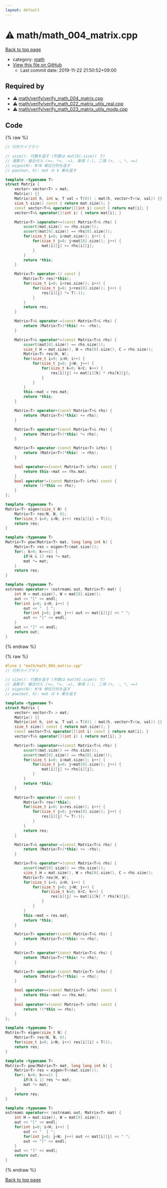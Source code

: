 ```yaml
---
layout: default
---
```


<!-- mathjax config similar to math.stackexchange -->
<script type="text/javascript" async
  src="https://cdnjs.cloudflare.com/ajax/libs/mathjax/2.7.5/MathJax.js?config=TeX-MML-AM_CHTML">
</script>
<script type="text/x-mathjax-config">
  MathJax.Hub.Config({
    TeX: { equationNumbers: { autoNumber: "AMS" }},
    tex2jax: {
      inlineMath: [ ['$','$'] ],
      processEscapes: true
    },
    "HTML-CSS": { matchFontHeight: false },
    displayAlign: "left",
    displayIndent: "2em"
  });
</script>

<script type="text/javascript" src="https://cdnjs.cloudflare.com/ajax/libs/jquery/3.4.1/jquery.min.js"></script>
<script src="https://cdn.jsdelivr.net/npm/jquery-balloon-js@1.1.2/jquery.balloon.min.js" integrity="sha256-ZEYs9VrgAeNuPvs15E39OsyOJaIkXEEt10fzxJ20+2I=" crossorigin="anonymous"></script>
<script type="text/javascript" src="../../assets/js/copy-button.js"></script>
<link rel="stylesheet" href="../../assets/css/copy-button.css" />


# :warning: math/math_004_matrix.cpp

<a href="../../index.html">Back to top page</a>

* category: <a href="../../index.html#7e676e9e663beb40fd133f5ee24487c2">math</a>
* <a href="{{ site.github.repository_url }}/blob/master/math/math_004_matrix.cpp">View this file on GitHub</a>
    - Last commit date: 2019-11-22 21:50:52+09:00




## Required by

* :warning: <a href="verify/verify_math_004_matrix.cpp.html">math/verify/verify_math_004_matrix.cpp</a>
* :warning: <a href="verify/verify_math_022_matrix_utils_real.cpp.html">math/verify/verify_math_022_matrix_utils_real.cpp</a>
* :warning: <a href="verify/verify_math_023_matrix_utils_modp.cpp.html">math/verify/verify_math_023_matrix_utils_modp.cpp</a>


## Code

<a id="unbundled"></a>
{% raw %}
```cpp
// 行列ライブラリ

// size(): 行数を返す (列数は mat[0].size() で)
// 演算子: 複合代入 (+=, *=, -=), 単項 (-), 二項 (+, -, *, ==)
// eigen(N): N*N 単位行列を返す
// pow(mat, k): mat の k 乗を返す

template <typename T>
struct Matrix {
    vector< vector<T> > mat;
    Matrix() {}
    Matrix(int h, int w, T val = T(0)) : mat(h, vector<T>(w, val)) {}
    size_t size() const { return mat.size(); }
    const vector<T>& operator[](int i) const { return mat[i]; }
    vector<T>& operator[](int i) { return mat[i]; }

    Matrix<T> &operator+=(const Matrix<T>& rhs) {
        assert(mat.size() == rhs.size());
        assert(mat[0].size() == rhs[0].size());
        for(size_t i=0; i<mat.size(); i++) {
            for(size_t j=0; j<mat[0].size(); j++) {
                mat[i][j] += rhs[i][j];
            }
        }
        return *this;
    }

    Matrix<T> operator-() const {
        Matrix<T> res(*this);
        for(size_t i=0; i<res.size(); i++) {
            for(size_t j=0; j<res[0].size(); j++) {
                res[i][j] *= T(-1);
            }
        }
        return res;
    }

    Matrix<T>& operator-=(const Matrix<T>& rhs) {
        return (Matrix<T>(*this) += -rhs);
    }

    Matrix<T>& operator*=(const Matrix<T>& rhs) {
        assert(mat[0].size() == rhs.size());
        size_t H = mat.size(), W = rhs[0].size(), C = rhs.size();
        Matrix<T> res(H, W);
        for(size_t i=0; i<H; i++) {
            for(size_t j=0; j<W; j++) {
                for(size_t k=0; k<C; k++) {
                    res[i][j] += mat[i][k] * rhs[k][j];
                }
            }
        }
        this->mat = res.mat;
        return *this;
    }

    Matrix<T> operator+(const Matrix<T>& rhs) {
        return (Matrix<T>(*this) += rhs);
    }

    Matrix<T> operator*(const Matrix<T>& rhs) {
        return (Matrix<T>(*this) *= rhs);
    }

    Matrix<T> operator-(const Matrix<T> &rhs) {
        return (Matrix<T>(*this) -= rhs);
    }

    bool operator==(const Matrix<T> &rhs) const {
        return this->mat == rhs.mat;
    }
    bool operator!=(const Matrix<T> &rhs) const {
        return !(*this == rhs);
    }
};

template <typename T>
Matrix<T> eigen(size_t N) {
    Matrix<T> res(N, N, 0);
    for(size_t i=0; i<N; i++) res[i][i] = T(1);
    return res;
}

template <typename T>
Matrix<T> pow(Matrix<T> mat, long long int k) {
    Matrix<T> res = eigen<T>(mat.size());
    for(; k>0; k>>=1) {
        if(k & 1) res *= mat;
        mat *= mat;
    }
    return res;
}

template <typename T>
ostream& operator<< (ostream& out, Matrix<T> mat) {
    int H = mat.size(), W = mat[0].size();
    out << "[" << endl;
    for(int i=0; i<H; i++) {
        out << "  [ ";
        for(int j=0; j<W; j++) out << mat[i][j] << " ";
        out << "]" << endl;
    }
    out << "]" << endl;
    return out;
}

```
{% endraw %}

<a id="bundled"></a>
{% raw %}
```cpp
#line 1 "math/math_004_matrix.cpp"
// 行列ライブラリ

// size(): 行数を返す (列数は mat[0].size() で)
// 演算子: 複合代入 (+=, *=, -=), 単項 (-), 二項 (+, -, *, ==)
// eigen(N): N*N 単位行列を返す
// pow(mat, k): mat の k 乗を返す

template <typename T>
struct Matrix {
    vector< vector<T> > mat;
    Matrix() {}
    Matrix(int h, int w, T val = T(0)) : mat(h, vector<T>(w, val)) {}
    size_t size() const { return mat.size(); }
    const vector<T>& operator[](int i) const { return mat[i]; }
    vector<T>& operator[](int i) { return mat[i]; }

    Matrix<T> &operator+=(const Matrix<T>& rhs) {
        assert(mat.size() == rhs.size());
        assert(mat[0].size() == rhs[0].size());
        for(size_t i=0; i<mat.size(); i++) {
            for(size_t j=0; j<mat[0].size(); j++) {
                mat[i][j] += rhs[i][j];
            }
        }
        return *this;
    }

    Matrix<T> operator-() const {
        Matrix<T> res(*this);
        for(size_t i=0; i<res.size(); i++) {
            for(size_t j=0; j<res[0].size(); j++) {
                res[i][j] *= T(-1);
            }
        }
        return res;
    }

    Matrix<T>& operator-=(const Matrix<T>& rhs) {
        return (Matrix<T>(*this) += -rhs);
    }

    Matrix<T>& operator*=(const Matrix<T>& rhs) {
        assert(mat[0].size() == rhs.size());
        size_t H = mat.size(), W = rhs[0].size(), C = rhs.size();
        Matrix<T> res(H, W);
        for(size_t i=0; i<H; i++) {
            for(size_t j=0; j<W; j++) {
                for(size_t k=0; k<C; k++) {
                    res[i][j] += mat[i][k] * rhs[k][j];
                }
            }
        }
        this->mat = res.mat;
        return *this;
    }

    Matrix<T> operator+(const Matrix<T>& rhs) {
        return (Matrix<T>(*this) += rhs);
    }

    Matrix<T> operator*(const Matrix<T>& rhs) {
        return (Matrix<T>(*this) *= rhs);
    }

    Matrix<T> operator-(const Matrix<T> &rhs) {
        return (Matrix<T>(*this) -= rhs);
    }

    bool operator==(const Matrix<T> &rhs) const {
        return this->mat == rhs.mat;
    }
    bool operator!=(const Matrix<T> &rhs) const {
        return !(*this == rhs);
    }
};

template <typename T>
Matrix<T> eigen(size_t N) {
    Matrix<T> res(N, N, 0);
    for(size_t i=0; i<N; i++) res[i][i] = T(1);
    return res;
}

template <typename T>
Matrix<T> pow(Matrix<T> mat, long long int k) {
    Matrix<T> res = eigen<T>(mat.size());
    for(; k>0; k>>=1) {
        if(k & 1) res *= mat;
        mat *= mat;
    }
    return res;
}

template <typename T>
ostream& operator<< (ostream& out, Matrix<T> mat) {
    int H = mat.size(), W = mat[0].size();
    out << "[" << endl;
    for(int i=0; i<H; i++) {
        out << "  [ ";
        for(int j=0; j<W; j++) out << mat[i][j] << " ";
        out << "]" << endl;
    }
    out << "]" << endl;
    return out;
}

```
{% endraw %}

<a href="../../index.html">Back to top page</a>


